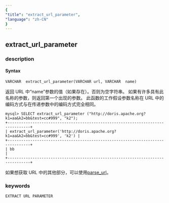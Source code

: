 ```yaml
---
{
"title": "extract_url_parameter",
"language": "zh-CN"
}
---
```


<!-- 
Licensed to the Apache Software Foundation (ASF) under one
or more contributor license agreements.  See the NOTICE 
file
distributed with this work for additional information
regarding copyright ownership.  The ASF licenses this file
to you under the Apache License, Version 2.0 (the
"License"); you may not use this file except in compliance
with the License.  You may obtain a copy of the License at

  http://www.apache.org/licenses/LICENSE-2.0

Unless required by applicable law or agreed to in writing,
software distributed under the License is distributed on 
an
"AS IS" BASIS, WITHOUT WARRANTIES OR CONDITIONS OF ANY
KIND, either express or implied.  See the License for the
specific language governing permissions and limitations
under the License.
-->

## extract_url_parameter
### description
#### Syntax

`VARCHAR  extract_url_parameter(VARCHAR url, VARCHAR  name)`


返回 URL 中“name”参数的值（如果存在）。否则为空字符串。
如果有许多具有此名称的参数，则返回第一个出现的参数。
此函数的工作假设参数名称在 URL 中的编码方式与在传递参数中的编码方式完全相同。

```
mysql> SELECT extract_url_parameter ("http://doris.apache.org?k1=aa&k2=bb&test=cc#999", "k2");
+--------------------------------------------------------------------------------+
| extract_url_parameter('http://doris.apache.org?k1=aa&k2=bb&test=cc#999', 'k2') |
+--------------------------------------------------------------------------------+
| bb                                                                             |
+--------------------------------------------------------------------------------+
```

如果想获取 URL 中的其他部分，可以使用[parse_url](./parse_url.md)。

### keywords
    EXTRACT URL PARAMETER
